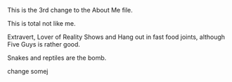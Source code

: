 This is the 3rd change to the About Me file.

This is total not like me.

Extravert, Lover of Reality Shows and Hang out in fast food joints, although Five Guys is rather good.

Snakes and reptiles are the bomb.


change somej

